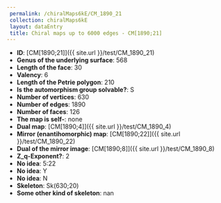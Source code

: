 ```yaml
--- 
 permalink: /chiralMaps6kE/CM_1890_21 
 collection: chiralMaps6kE
 layout: dataEntry
 title: Chiral maps up to 6000 edges - CM[1890;21]
---
```


- **ID**: [CM[1890;21]]({{ site.url }}/test/CM_1890_21)
- **Genus of the underlying surface**: 568
- **Length of the face**: 30
- **Valency**: 6
- **Length of the Petrie polygon**: 210
- **Is the automorphism group solvable?**: S
- **Number of vertices**: 630
- **Number of edges**: 1890
- **Number of faces**: 126
- **The map is self-**: none
- **Dual map**: [CM[1890;4]]({{ site.url }}/test/CM_1890_4)
- **Mirror (enantihomorphic) map**: [CM[1890;22]]({{ site.url }}/test/CM_1890_22)
- **Dual of the mirror image**: [CM[1890;8]]({{ site.url }}/test/CM_1890_8)
- **Z_q-Exponent?**: 2
- **No idea**:  5:22
- **No idea**: Y
- **No idea**: N
- **Skeleton**: Sk(630;20)
- **Some other kind of skeleton**: nan
